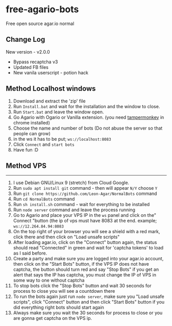 # free-agario-bots
Free open source agar.io normal

## Change Log
New version - v2.0.0
* Bypass recaptcha v3
* Updated FB files
* New vanila userscript - potion hack

## Method Localhost windows
1. Download and extract the 'zip' file
2. Run `Install.bat` and wait for the installation and the window to close.
3. Run `Start.bat` and leave the window open.
4. Go Agario with Ogario or Vanilla extension. (you need [tampermonkey](https://chrome.google.com/webstore/detail/tampermonkey/dhdgffkkebhmkfjojejmpbldmpobfkfo?hl) in chrome installed)
5. Choose the name and number of bots (Do not abuse the server so that people can grow)
6. in the ws it has to be put; `ws://localhost:8083`
7. Click `Connect` and `start bots`
8. Have fun :D

## Method VPS
-------
1. I use Debian GNU/Linux 9 (stretch) from Cloud Google.
2. Run `sudo apt install git` command - then will appear `N/Y` choose `Y`
3. Run `git clone https://github.com/Leon-Agar/NormalBots` command
4. Run `cd NormalBots` command
5. Run `sh install.sh` command - wait for everything to be installed
6. Run `node server` command and leave the process running
7. Go to Agario and place your VPS IP in the `ws` panel and click on the" Connect "button (the ip of vps must have 8083 at the end. example; `ws://12.264.84.94:8083`
8. On the top right of your browser you will see a shield with a red mark, click there and then click on "Load unsafe scripts"
9. After loading agar.io, click on the "Connect" button again, the status should read "Connected" in green and wait for 'captcha tokens' to load as I said before.
10. Create a party and make sure you are logged into your agar.io account, then click on the "Start Bots" button, if the VPS IP does not have captcha, the button should turn red and say "Stop Bots" if you get an alert that says the IP has captcha, you must change the IP of VPS in some way to one without captcha
12. To stop bots click the "Stop Bots" button and wait 30 seconds for process to close you will see a countdown there
13. To run the bots again just run `node server`, make sure you "Load unsafe scripts", click "Connect" button and then click "Start Bots" button if you did everything right bots should start again
14. Always make sure you wait the 30 seconds for process to close or you are gonna get captcha on the VPS ip.

